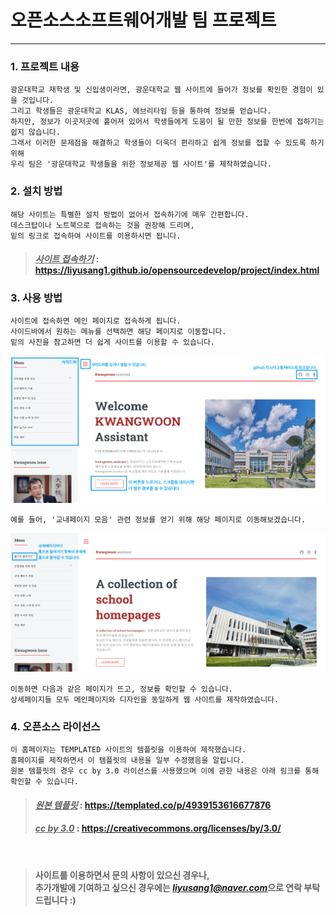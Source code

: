 # 오픈소스소프트웨어개발 팀 프로젝트
--------------------
### 1. 프로젝트 내용
    광운대학교 재학생 및 신입생이라면, 광운대학교 웹 사이트에 들어가 정보를 확인한 경험이 있을 것입니다. 
    그리고 학생들은 광운대학교 KLAS, 에브리타임 등을 통하여 정보를 얻습니다. 
    하지만, 정보가 이곳저곳에 흩어져 있어서 학생들에게 도움이 될 만한 정보를 한번에 접하기는 쉽지 않습니다. 
    그래서 이러한 문제점을 해결하고 학생들이 더욱더 편리하고 쉽게 정보를 접할 수 있도록 하기 위해 
    우리 팀은 '광운대학교 학생들을 위한 정보제공 웹 사이트'를 제작하였습니다.


### 2. 설치 방법
    해당 사이트는 특별한 설치 방법이 없어서 접속하기에 매우 간편합니다.
    데스크탑이나 노트북으로 접속하는 것을 권장해 드리며, 
    밑의 링크로 접속하여 사이트를 이용하시면 됩니다.
> #### *<u>사이트 접속하기</u>* : <https://liyusang1.github.io/opensourcedevelop/project/index.html>


### 3. 사용 방법
    사이트에 접속하면 메인 페이지로 접속하게 됩니다.
    사이드바에서 원하는 메뉴를 선택하면 해당 페이지로 이동합니다.
    밑의 사진을 참고하면 더 쉽게 사이트를 이용할 수 있습니다.
![mainpage_guide](./project/images/mainpage_guide.png)

    예를 들어, '교내페이지 모음' 관련 정보를 얻기 위해 해당 페이지로 이동해보겠습니다.
![subpage_guide](./project/images/subpage_guide.png)

    이동하면 다음과 같은 페이지가 뜨고, 정보를 확인할 수 있습니다.
    상세페이지들 모두 메인페이지와 디자인을 동일하게 웹 사이트를 제작하였습니다.
    

### 4. 오픈소스 라이선스
    이 홈페이지는 TEMPLATED 사이트의 템플릿을 이용하여 제작했습니다. 
    홈페이지를 제작하면서 이 템플릿의 내용을 일부 수정했음을 알립니다. 
    원본 템플릿의 경우 cc by 3.0 라이선스를 사용했으며 이에 관한 내용은 아래 링크를 통해 확인할 수 있습니다. 
> #### *<u>원본 템플릿</u>* : <https://templated.co/p/4939153616677876>
> #### *<u> cc by 3.0</u>* : <https://creativecommons.org/licenses/by/3.0/>
<BR>

> #### 사이트를 이용하면서 문의 사항이 있으신 경우나, <br> 추가개발에 기여하고 싶으신 경우에는 *liyusang1@naver.com*으로 연락 부탁드립니다 :)
